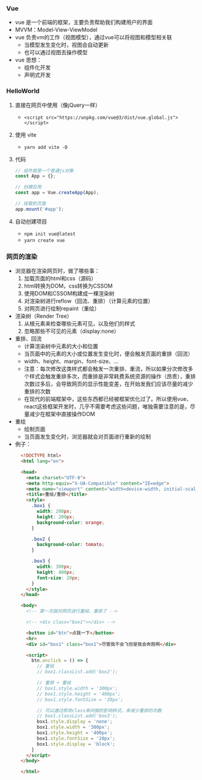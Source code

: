 ### Vue
  - vue 是一个前端的框架，主要负责帮助我们构建用户的界面
  - MVVM：Model-View-ViewModel
  - vue 负责vm的工作（视图模型），通过vue可以将视图和模型相关联
    - 当模型发生变化时，视图会自动更新
    - 也可以通过视图去操作模型
  - vue 思想：
    - 组件化开发
    - 声明式开发

### HelloWorld
  1. 直接在网页中使用（像jQuery一样）
      - `<script src="https://unpkg.com/vue@3/dist/vue.global.js"></script>`

  2. 使用 vite
      - `yarn add vite -D`

  3. 代码
      ```js
      // 组件就是一个普通js对象
      const App = {};

      // 创建应用
      const app = Vue.createApp(App);

      // 挂载到页面
      app.mount('#app');
      ```
  4. 自动创建项目
      - `npm init vue@latest`
      - `yarn create vue`

### 网页的渲染
  - 浏览器在渲染网页时，做了哪些事：
    1. 加载页面的html和css（源码）
    2. html转换为DOM，css转换为CSSOM
    3. 使用DOM和CSSOM构建成一棵渲染树
    4. 对渲染树进行reflow（回流、重排）（计算元素的位置）
    5. 对网页进行绘制repaint（重绘）
  - 渲染树（Render Tree）
    1. 从根元素来检查哪些元素可见，以及他们的样式
    2. 忽略那些不可见的元素（display:none）
  - 重排、回流
    - 计算渲染树中元素的大小和位置
    - 当页面中的元素的大小或位置发生变化时，便会触发页面的重排（回流）
    - width、height、margin、font-size、…
    - 注意：每次修改这类样式都会触发一次重排、重流，所以如果分次修改多个样式会触发重排多次，而重排是非常耗费系统资源的操作（昂贵），重排次数过多后，会导致网页的显示性能变差，在开始发我们应该尽量的减少重排的次数
    - 在现代的前端框架中，这些东西都已经被框架优化过了。所以使用vue、react这些框架开发时，几乎不需要考虑这些问题，唯独需要注意的是，尽量减少在框架中直接操作DOM
  - 重绘
    - 绘制页面
    - 当页面发生变化时，浏览器就会对页面进行重新的绘制
  - 例子：
      ```html
        <!DOCTYPE html>
        <html lang="en">

        <head>
          <meta charset="UTF-8">
          <meta http-equiv="X-UA-Compatible" content="IE=edge">
          <meta name="viewport" content="width=device-width, initial-scale=1.0">
          <title>重绘/重排</title>
          <style>
            .box1 {
              width: 200px;
              height: 200px;
              background-color: orange;
            }

            .box2 {
              background-color: tomato;
            }

            .box3 {
              width: 300px;
              height: 400px;
              font-size: 20px;
            }
          </style>
        </head>

        <body>
          <!-- 第一次就对网页进行重绘、重排了 -->

          <!-- <div class="box1"></div> -->

          <button id="btn">点我一下</button>
          <hr>
          <div id="box1" class="box1">尽管我不会飞但是我会奔跑啊</div>

          <script>
            btn.onclick = () => {
              // 重绘
              // box1.classList.add('box2');

              // 重排 + 重绘
              // box1.style.width = '300px';
              // box1.style.height = '400px';
              // box1.style.fontSize = '20px';

              // 可以通过修改class来间接的影响样式，来减少重排的次数
              // box1.classList.add('box3');
              box1.style.display = 'none';
              box1.style.width = '300px';
              box1.style.height = '400px';
              box1.style.fontSize = '20px';
              box1.style.display = 'block';
            }
          </script>
        </body>

        </html>
      ```